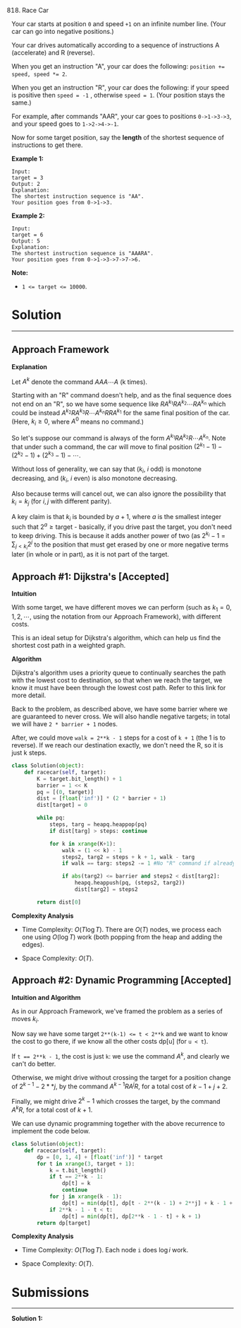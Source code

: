 818. Race Car

Your car starts at position `0` and speed `+1` on an infinite number line.  (Your car can go into negative positions.)

Your car drives automatically according to a sequence of instructions A (accelerate) and R (reverse).

When you get an instruction "A", your car does the following: `position += speed, speed *= 2`.

When you get an instruction "R", your car does the following: if your speed is positive then `speed = -1` , otherwise `speed = 1`.  (Your position stays the same.)

For example, after commands "AAR", your car goes to positions `0->1->3->3`, and your speed goes to `1->2->4->-1`.

Now for some target position, say the **length** of the shortest sequence of instructions to get there.

**Example 1:**
```
Input: 
target = 3
Output: 2
Explanation: 
The shortest instruction sequence is "AA".
Your position goes from 0->1->3.
```

**Example 2:**
```
Input: 
target = 6
Output: 5
Explanation: 
The shortest instruction sequence is "AAARA".
Your position goes from 0->1->3->7->7->6.
```

**Note:**

* `1 <= target <= 10000`.

# Solution
---
## Approach Framework
**Explanation**

Let $A^k$ denote the command $A A A \cdots A$ (k times).

Starting with an "R" command doesn't help, and as the final sequence does not end on an "R", so we have some sequence like $R A^{k_1} R A^{k_2} \cdots R A^{k_n}$ which could be instead $A^{k_2} R A^{k_3} R \cdots A^{k_n} R R A^{k_1}$ for the same final position of the car. (Here, $k_i \geq 0$, where $A^0$  means no command.)

So let's suppose our command is always of the form $A^{k_1} R A^{k_2} R \cdots A^{k_n}$. Note that under such a command, the car will move to final position $(2^{k_1} - 1) - (2^{k_2} - 1) + (2^{k_3} - 1) - \cdots$.

Without loss of generality, we can say that $(k_i$, $i$ odd) is monotone decreasing, and ($k_i$, $i$ even) is also monotone decreasing.

Also because terms will cancel out, we can also ignore the possibility that $k_i = k_j$ (for $i, j$ with different parity).

A key claim is that $k_i$ is bounded by $a+1$, where $a$ is the smallest integer such that $2^a \geq \text{target}$ - basically, if you drive past the target, you don't need to keep driving. This is because it adds another power of two (as $2^{k_i} - 1 = \sum_{j < k_i} 2^j$ to the position that must get erased by one or more negative terms later (in whole or in part), as it is not part of the target.

## Approach #1: Dijkstra's [Accepted]
**Intuition**

With some target, we have different moves we can perform (such as $k_1 = 0, 1, 2, \cdots$, using the notation from our Approach Framework), with different costs.

This is an ideal setup for Dijkstra's algorithm, which can help us find the shortest cost path in a weighted graph.

**Algorithm**

Dijkstra's algorithm uses a priority queue to continually searches the path with the lowest cost to destination, so that when we reach the target, we know it must have been through the lowest cost path. Refer to this link for more detail.

Back to the problem, as described above, we have some barrier where we are guaranteed to never cross. We will also handle negative targets; in total we will have `2 * barrier + 1` nodes.

After, we could move `walk = 2**k - 1` steps for a cost of `k + 1` (the 1 is to reverse). If we reach our destination exactly, we don't need the R, so it is just k steps.

```python
class Solution(object):
    def racecar(self, target):
        K = target.bit_length() + 1
        barrier = 1 << K
        pq = [(0, target)]
        dist = [float('inf')] * (2 * barrier + 1)
        dist[target] = 0

        while pq:
            steps, targ = heapq.heappop(pq)
            if dist[targ] > steps: continue

            for k in xrange(K+1):
                walk = (1 << k) - 1
                steps2, targ2 = steps + k + 1, walk - targ
                if walk == targ: steps2 -= 1 #No "R" command if already exact

                if abs(targ2) <= barrier and steps2 < dist[targ2]:
                    heapq.heappush(pq, (steps2, targ2))
                    dist[targ2] = steps2

        return dist[0]
```

**Complexity Analysis**

* Time Complexity: $O(T \log T)$. There are $O(T)$ nodes, we process each one using $O(\log T)$ work (both popping from the heap and adding the edges).

* Space Complexity: $O(T)$.


## Approach #2: Dynamic Programming [Accepted]
**Intuition and Algorithm**

As in our Approach Framework, we've framed the problem as a series of moves $k_i$.

Now say we have some target `2**(k-1) <= t < 2**k` and we want to know the cost to go there, if we know all the other costs dp[u] (for `u < t`).

If `t == 2**k - 1`, the cost is just `k`: we use the command $A^k$, and clearly we can't do better.

Otherwise, we might drive without crossing the target for a position change of $2^{k-1} - 2**j$, by the command $A^{k-1} R A^{j} R$, for a total cost of $k - 1 + j + 2$.

Finally, we might drive $2^k - 1$ which crosses the target, by the command $A^k R$, for a total cost of $k + 1$.

We can use dynamic programming together with the above recurrence to implement the code below.

```python
class Solution(object):
    def racecar(self, target):
        dp = [0, 1, 4] + [float('inf')] * target
        for t in xrange(3, target + 1):
            k = t.bit_length()
            if t == 2**k - 1:
                dp[t] = k
                continue
            for j in xrange(k - 1):
                dp[t] = min(dp[t], dp[t - 2**(k - 1) + 2**j] + k - 1 + j + 2)
            if 2**k - 1 - t < t:
                dp[t] = min(dp[t], dp[2**k - 1 - t] + k + 1)
        return dp[target]
```

**Complexity Analysis**

* Time Complexity: $O(T \log T)$. Each node `i` does $\log i$ work.

* Space Complexity: $O(T)$.

# Submissions
---
**Solution 1:**